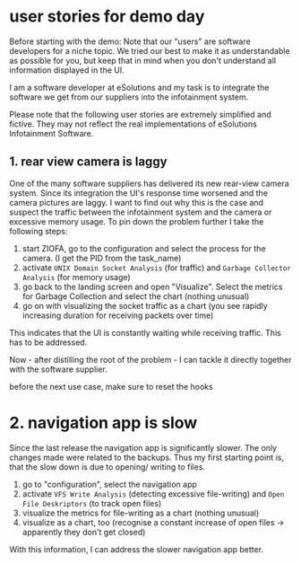 <!--
SPDX-FileCopyrightText: 2025 Tom Weisshuhn <tom.weisshuhn@fau.de>
SPDX-FileCopyrightText: 2025 Franz Schlicht <franz.schlicht@gmail.com>

SPDX-License-Identifier: MIT
-->

# user stories for demo day

Before starting with the demo: Note that our "users" are software developers for a niche topic. 
We tried our best to make it as understandable as possible for you, but keep that in mind when you don't understand all information displayed in the UI.

I am a software developer at eSolutions and my task is to integrate the software we get from our suppliers into the infotainment system. 

Please note that the following user stories are extremely simplified and fictive. They may not reflect the real implementations of eSolutions Infotainment Software. 

## 1. rear view camera is laggy
One of the many software suppliers has delivered its new rear-view camera system. Since its integration the UI's response time worsened and the camera pictures are laggy.
I want to find out why this is the case and suspect the traffic between the infotainment system and the camera or excessive memory usage. To pin down the problem further I take the following steps:

1. start ZIOFA, go to the configuration and select the process for the camera. (I get the PID from the task_name)
2. activate `UNIX Domain Socket Analysis` (for traffic) and `Garbage Collector Analysis` (for memory usage)
3. go back to the landing screen and open "Visualize". Select the metrics for Garbage Collection and select the chart (nothing unusual)
4. go on with visualizing the socket traffic as a chart (you see rapidly increasing duration for receiving packets over time)

This indicates that the UI is constantly waiting while receiving traffic. This has to be addressed.

Now - after distilling the root of the problem - I can tackle it directly together with the software supplier.

before the next use case, make sure to reset the hooks

# 2. navigation app is slow
Since the last release the navigation app is significantly slower. The only changes made were related to the backups. Thus my first starting point is, that the slow down is due to opening/ writing to files.
1. go to "configuration", select the navigation app
2. activate `VFS Write Analysis` (detecting excessive file-writing) and `Open File Deskriptors` (to track open files)
3. visualize the metrics for file-writing as a chart (nothing unusual)
4. visualize as a chart, too (recognise a constant increase of open files -> apparently they don't get closed)

With this information, I can address the slower navigation app better.
